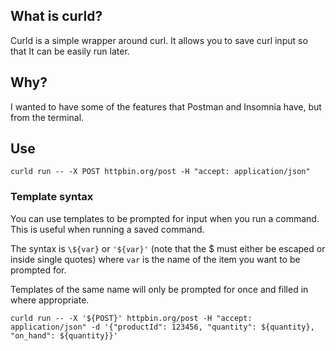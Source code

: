## What is curld?

Curld is a simple wrapper around curl. It allows you to save curl input so that It can be easily run later.

## Why?

I wanted to have some of the features that Postman and Insomnia have, but from the terminal.

## Use

`curld run -- -X POST httpbin.org/post -H "accept: application/json"`

### Template syntax
You can use templates to be prompted for input when you run a command. This is useful when running a saved command.

The syntax is `\${var}` or `'${var}'` (note that the $ must either be escaped or inside single quotes) where `var` is the name of the item you want to be prompted for.

Templates of the same name will only be prompted for once and filled in where appropriate.

`curld run -- -X '${POST}' httpbin.org/post -H "accept: application/json" -d '{"productId": 123456, "quantity": ${quantity}, "on_hand": ${quantity}}'`
